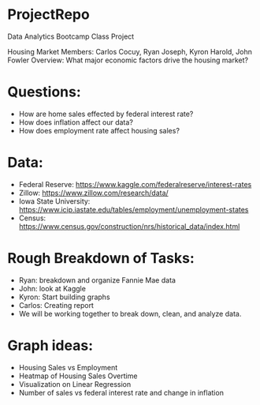 # ProjectRepo
Data Analytics Bootcamp Class Project

Housing Market
Members: Carlos Cocuy, Ryan Joseph, Kyron Harold, John Fowler
Overview: What major economic factors drive the housing market?
# Questions:
  -	How are home sales effected by federal interest rate?
  -	How does inflation affect our data?
  -	How does employment rate affect housing sales?
# Data:
  -	Federal Reserve: https://www.kaggle.com/federalreserve/interest-rates
  - Zillow: https://www.zillow.com/research/data/
  - Iowa State University: https://www.icip.iastate.edu/tables/employment/unemployment-states
  - Census: https://www.census.gov/construction/nrs/historical_data/index.html
# Rough Breakdown of Tasks:
  -	Ryan: breakdown and organize Fannie Mae data
  -	John: look at Kaggle
  -	Kyron: Start building graphs
  -	Carlos: Creating report
  -	We will be working together to break down, clean, and analyze data.
# Graph ideas:
  -	Housing Sales vs Employment
  -	Heatmap of Housing Sales Overtime
  -	Visualization on Linear Regression
  -	Number of sales vs federal interest rate and change in inflation
